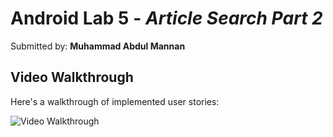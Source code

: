 # Android Lab 5 - *Article Search Part 2*

Submitted by: **Muhammad Abdul Mannan**

## Video Walkthrough

Here's a walkthrough of implemented user stories:

<img src='https://user-images.githubusercontent.com/90267420/221018813-ab3969e1-5b19-4643-835f-ffd94f0c11ff.gif' title='Video Walkthrough' width='' alt='Video Walkthrough' />

